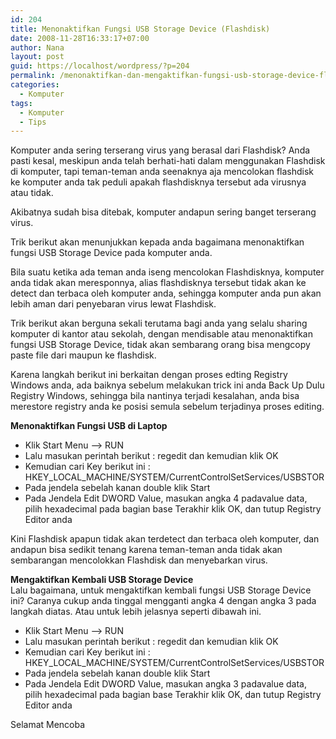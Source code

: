 ```yaml
---
id: 204
title: Menonaktifkan Fungsi USB Storage Device (Flashdisk)
date: 2008-11-28T16:33:17+07:00
author: Nana
layout: post
guid: https://localhost/wordpress/?p=204
permalink: /menonaktifkan-dan-mengaktifkan-fungsi-usb-storage-device-flashdisk/
categories:
  - Komputer
tags:
  - Komputer
  - Tips
---
```

Komputer anda sering terserang virus yang berasal dari Flashdisk? Anda pasti kesal, meskipun anda telah berhati-hati dalam menggunakan Flashdisk di komputer, tapi teman-teman anda seenaknya aja mencolokan flashdisk ke komputer anda tak peduli apakah flashdisknya tersebut ada virusnya atau tidak.

Akibatnya sudah bisa ditebak, komputer andapun sering banget terserang virus.

Trik berikut akan menunjukkan kepada anda bagaimana menonaktifkan fungsi USB Storage Device pada komputer anda.

Bila suatu ketika ada teman anda iseng mencolokan Flashdisknya, komputer anda tidak akan meresponnya, alias flashdisknya tersebut tidak akan ke detect dan terbaca oleh komputer anda, sehingga komputer anda pun akan lebih aman dari penyebaran virus lewat Flashdisk.

Trik berikut akan berguna sekali terutama bagi anda yang selalu sharing komputer di kantor atau sekolah, dengan mendisable atau menonaktifkan fungsi USB Storage Device, tidak akan sembarang orang bisa mengcopy paste file dari maupun ke flashdisk.

Karena langkah berikut ini berkaitan dengan proses edting Registry Windows anda, ada baiknya sebelum melakukan trick ini anda Back Up Dulu Registry Windows, sehingga bila nantinya terjadi kesalahan, anda bisa merestore registry anda ke posisi semula sebelum terjadinya proses editing.

**Menonaktifkan Fungsi USB di Laptop** 

  * Klik Start Menu &#8211;> RUN
  * Lalu masukan perintah berikut : regedit dan kemudian klik OK
  * Kemudian cari Key berikut ini :  HKEY\_LOCAL\_MACHINE/SYSTEM/CurrentControlSetServices/USBSTOR
  * Pada jendela sebelah kanan double klik Start
  * Pada Jendela Edit DWORD Value, masukan angka 4 padavalue data, pilih hexadecimal pada bagian base Terakhir klik OK, dan tutup Registry Editor anda

Kini Flashdisk apapun tidak akan terdetect dan terbaca oleh komputer, dan andapun bisa sedikit tenang karena teman-teman anda tidak akan sembarangan mencolokkan Flashdisk dan menyebarkan virus.

**Mengaktifkan Kembali USB Storage Device**  
Lalu bagaimana, untuk mengaktifkan kembali fungsi USB Storage Device ini? Caranya cukup anda tinggal mengganti angka 4 dengan angka 3 pada langkah diatas. Atau untuk lebih jelasnya seperti dibawah ini.

  * Klik Start Menu &#8211;> RUN
  * Lalu masukan perintah berikut : regedit dan kemudian klik OK
  * Kemudian cari Key berikut ini : HKEY\_LOCAL\_MACHINE/SYSTEM/CurrentControlSetServices/USBSTOR
  * Pada jendela sebelah kanan double klik Start
  * Pada Jendela Edit DWORD Value, masukan angka 3 padavalue data, pilih hexadecimal pada bagian base Terakhir klik OK, dan tutup Registry Editor anda

Selamat Mencoba